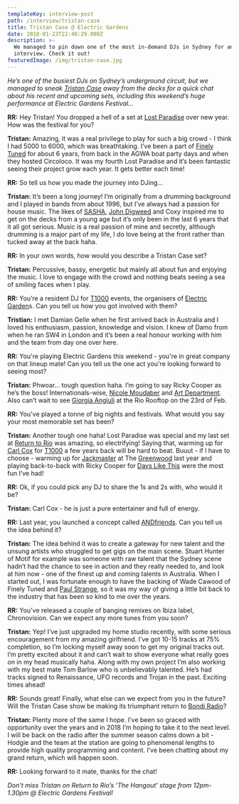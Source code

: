 ```yaml
---
templateKey: interview-post
path: /interview/tristan-case
title: Tristan Case @ Electric Gardens
date: 2018-01-23T22:40:29.000Z
description: >-
  We managed to pin down one of the most in-demand DJs in Sydney for an
  interview. Check it out!
featuredImage: /img/tristan-case.jpg
---
```

_He’s one of the busiest DJs on Sydney’s underground circuit, but we managed to sneak [Tristan Case](https://www.facebook.com/djtristancase/) away from the decks for a quick chat about his recent and upcoming sets, including this weekend’s huge performance at Electric Gardens Festival..._

**RR:** Hey Tristan! You dropped a hell of a set at [Lost Paradise](https://www.facebook.com/LostParadiseAU/) over new year. How was the festival for you?

**Tristan:** Amazing, it was a real privilege to play for such a big crowd - I think I had 5000 to 6000, which was breathtaking. I’ve been a part of [Finely Tuned](https://www.facebook.com/FinelyTunedAU/) for about 6 years, from back in the AGWA boat party days and when they hosted Circoloco. It was my fourth Lost Paradise and it’s been fantastic seeing their project grow each year. It gets better each time!

**RR:** So tell us how you made the journey into DJing...

**Tristan:** It’s been a long journey! I’m originally from a drumming background and I played in bands from about 1996, but I’ve always had a passion for house music. The likes of [SASHA](https://www.facebook.com/sasha/), [John Digweed](https://www.facebook.com/djjohndigweed/) and Coxy inspired me to get on the decks from a young age but it’s only been in the last 6 years that it all got serious. Music is a real passion of mine and secretly, although drumming is a major part of my life, I do love being at the front rather than tucked away at the back haha.

**RR:** In your own words, how would you describe a Tristan Case set?

**Tristan:** Percussive, bassy, energetic but mainly all about fun and enjoying the music. I love to engage with the crowd and nothing beats seeing a sea of smiling faces when I play. 

**RR:** You’re a resident DJ for [T1000](https://www.facebook.com/T1000events/?ref=br_rs) events, the organisers of [Electric Garden](https://www.facebook.com/electricgardensfestival/)s. Can you tell us how you got involved with them?

**Tristian:** I met Damian Gelle when he first arrived back in Australia and I loved his enthusiasm, passion, knowledge and vision. I knew of Damo from when he ran SW4 in London and it’s been a real honour working with him and the team from day one over here. 

**RR:** You're playing Electric Gardens this weekend - you're in great company on that lineup mate! Can you tell us the one act you're looking forward to seeing most?

**Tristan:** Phwoar... tough question haha. I’m going to say Ricky Cooper as he’s the boss! Internationals-wise, [Nicole Moudaber](https://www.facebook.com/officialnicolemoudaber/) and [Art Department](https://www.facebook.com/artdepartmentmusic/). Also can’t wait to see [Giorgia Angiuli](https://www.facebook.com/giorgia.angiuli/) at the Rio Rooftop on the 23rd of Feb.

**RR:** You've played a tonne of big nights and festivals. What would you say your most memorable set has been?

**Tristan:** Another tough one haha! Lost Paradise was special and my last set at [Return to Rio](https://www.facebook.com/ReturnToRio/) was amazing, so electrifying! Saying that, warming up for [Carl Cox](https://www.facebook.com/carlcox247/) for [T1000](https://www.facebook.com/T1000events/?ref=br_rs) a few years back will be hard to beat. Buuut - if I have to choose - warming up for [Jackmaster](https://www.facebook.com/djjackmaster/) at The [Greenwood](https://www.facebook.com/GreenwoodHotel/) last year and playing back-to-back with Ricky Cooper for [Days Like This](https://www.facebook.com/dayslikethissydney/) were the most fun I’ve had! 

**RR:** Ok, if you could pick any DJ to share the 1s and 2s with, who would it be?

**Tristan:** Carl Cox - he is just a pure entertainer and full of energy.

**RR:** Last year, you launched a concept called [ANDfriends](https://www.facebook.com/tristancaseandfriends/). Can you tell us the idea behind it?

**Tristan:** The idea behind it was to create a gateway for new talent and the unsung artists who struggled to get gigs on the main scene. Stuart Hunter of Motif for example was someone with raw talent that the Sydney scene hadn’t had the chance to see in action and they really needed to, and look at him now - one of the finest up and coming talents in Australia. When I started out, I was fortunate enough to have the backing of Wade Cawood of Finely Tuned and [Paul Strange](https://www.facebook.com/paulstrangepresents/?ref=br_rs), so it was my way of giving a little bit back to the industry that has been so kind to me over the years.  

**RR:** You've released a couple of banging remixes on Ibiza label, Chronovision. Can we expect any more tunes from you soon?

**Tristan:** Yep! I’ve just upgraded my home studio recently, with some serious encouragement from my amazing girlfriend. I’ve got 10-15 tracks at 75% completion, so I’m locking myself away soon to get my original tracks out. I’m pretty excited about it and can’t wait to show everyone what really goes on in my head musically haha. Along with my own project I’m also working with my best mate Tom Barlow who is unbelievably talented. He’s had tracks signed to Renaissance, UFO records and Trojan in the past. Exciting times ahead!

**RR:** Sounds great! Finally, what else can we expect from you in the future? Will the Tristan Case show be making its triumphant return to [Bondi Radio](https://www.facebook.com/BondiBeachRadio/)?

**Tristan:** Plenty more of the same I hope. I’ve been so graced with opportunity over the years and in 2018 I’m hoping to take it to the next level. I will be back on the radio after the summer season calms down a bit - Hodgie and the team at the station are going to phenomenal lengths to provide high quality programming and content. I’ve been chatting about my grand return, which will happen soon.

**RR:** Looking forward to it mate, thanks for the chat!

_Don’t miss Tristan on Return to Rio’s ‘The Hangout’ stage from 12pm-1.30pm @ Electric Gardens Festival!_
